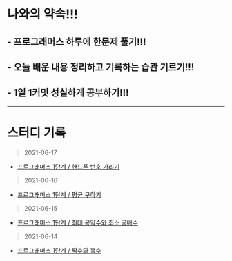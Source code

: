 #  나와의 약속!!!

## - 프로그래머스 하루에 한문제 풀기!!!

## - 오늘 배운 내용 정리하고 기록하는 습관 기르기!!!

## - 1일 1커밋 성실하게 공부하기!!!

---
# 스터디 기록

<!-- > 2021-06-24
- [프로그래머스 1단계 / 짝수와 홀수](./programmers/짝수와_홀수.md)

> 2021-06-23
- [프로그래머스 1단계 / 짝수와 홀수](./programmers/짝수와_홀수.md)

> 2021-06-22
- [프로그래머스 1단계 / 짝수와 홀수](./programmers/짝수와_홀수.md)

> 2021-06-21
- [프로그래머스 1단계 / 짝수와 홀수](./programmers/짝수와_홀수.md)

> 2021-06-20
- [프로그래머스 1단계 / 짝수와 홀수](./programmers/짝수와_홀수.md)

> 2021-06-19
- [프로그래머스 1단계 / 짝수와 홀수](./programmers/짝수와_홀수.md)

> 2021-06-18
- [프로그래머스 1단계 / 짝수와 홀수](./programmers/짝수와_홀수.md) -->

> 2021-06-17
- [프로그래머스 1단계 / 핸드폰 번호 가리기](./programmers/핸드폰_번호_가리기.md)

> 2021-06-16
- [프로그래머스 1단계 / 평균 구하기](./programmers/평균_구하기.md)

> 2021-06-15
- [프로그래머스 1단계 / 최대 공약수와 최소 공배수](./programmers/최대_공약수와_최소_공배수.md)

> 2021-06-14
- [프로그래머스 1단계 / 짝수와 홀수](./programmers/짝수와_홀수.md)
